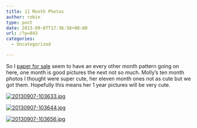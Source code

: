```yaml
---
title: 11 Month Photos
author: robin
type: post
date: 2013-09-07T17:36:58+00:00
url: /?p=843
categories:
  - Uncategorized

---
```

So I [paper for sale][1] seem to have an every other month pattern going on here, one month is good pictures the next not so much. Molly&#8217;s ten month photos I thought were super cute, her eleven month ones not as cute but we got them. Hopefully this means her 1 year pictures will be very cute. 

[<img src="http://robinandmike.com/wp-content/uploads/2013/09/20130907-103633.jpg" alt="20130907-103633.jpg" class="alignnone size-full" />][2]

[<img src="http://robinandmike.com/wp-content/uploads/2013/09/20130907-103644.jpg" alt="20130907-103644.jpg" class="alignnone size-full" />][3]

[<img src="http://robinandmike.com/wp-content/uploads/2013/09/20130907-103656.jpg" alt="20130907-103656.jpg" class="alignnone size-full" />][4]

 [1]: http://iga.edu/essays-for-sale/ "paper for sale"
 [2]: http://robinandmike.com/wp-content/uploads/2013/09/20130907-103633.jpg
 [3]: http://robinandmike.com/wp-content/uploads/2013/09/20130907-103644.jpg
 [4]: http://robinandmike.com/wp-content/uploads/2013/09/20130907-103656.jpg